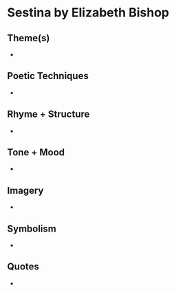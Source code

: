 # Sestina by Elizabeth Bishop

> 

## Theme(s)
- 

## Poetic Techniques
- 

## Rhyme + Structure
- 

## Tone + Mood
- 

## Imagery
- 

## Symbolism
- 

## Quotes
- 
